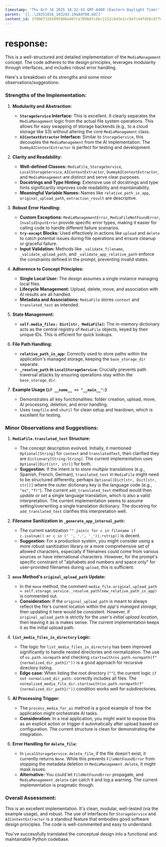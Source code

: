 ```yaml
---
timestamp: 'Thu Oct 16 2025 18:32:43 GMT-0400 (Eastern Daylight Time)'
parent: '[[..\20251016_183243.19a8df88.md]]'
content_id: 3700073265895980e46fce789b8fc6bc2152c8d3e1cc94fc44fd56c877dec8e3
---
```


# response:

This is a well-structured and detailed implementation of the `MediaManagement` concept. The code adheres to the design principles, leverages modularity through interfaces, and includes robust error handling.

Here's a breakdown of its strengths and some minor observations/suggestions:

### Strengths of the Implementation:

1. **Modularity and Abstraction:**
   * **`StorageService` Interface:** This is excellent. It clearly separates the `MediaManagement` logic from the actual file system operations. This allows for easy swapping of storage backends (e.g., to a cloud storage like S3) without altering the core `MediaManagement` class.
   * **`AIContextExtractor` Interface:** Similar to `StorageService`, this decouples the `MediaManagement` from the AI implementation. The `DummyAIContextExtractor` is perfect for testing and development.

2. **Clarity and Readability:**
   * **Well-defined Classes:** `MediaFile`, `StorageService`, `LocalStorageService`, `AIContextExtractor`, `DummyAIContextExtractor`, and `MediaManagement` are distinct and serve clear purposes.
   * **Docstrings and Type Hinting:** Extensive use of docstrings and type hints significantly improves code readability and maintainability.
   * **Meaningful Variable Names:** Names like `relative_path_in_app`, `original_upload_path`, `extraction_result` are descriptive.

3. **Robust Error Handling:**
   * **Custom Exceptions:** `MediaManagementError`, `MediaFileNotFoundError`, `InvalidInputError` provide specific error types, making it easier for calling code to handle different failure scenarios.
   * **`try-except` Blocks:** Used effectively in actions like `upload` and `delete` to catch potential issues during file operations and ensure cleanup or graceful failure.
   * **Input Validation:** Methods like `_validate_filename`, `_validate_upload_path`, and `_validate_app_relative_path` enforce the constraints defined in the prompt, preventing invalid states.

4. **Adherence to Concept Principles:**
   * **Single Local User:** The design assumes a single instance managing local files.
   * **Lifecycle Management:** Upload, delete, move, and association with AI results are all handled.
   * **Metadata and Associations:** `MediaFile` stores `context` and `translated_text` as intended.

5. **State Management:**
   * **`self.media_files: Dict[str, MediaFile]`:** The in-memory dictionary acts as the central registry of `MediaFile` objects, keyed by their unique IDs. This is efficient for quick lookups.

6. **File Path Handling:**
   * **`relative_path_in_app`:** Correctly used to store paths *within* the application's managed storage, keeping the `base_storage_dir` separate.
   * **`_resolve_path` in `LocalStorageService`:** Crucially prevents path traversal attacks by ensuring operations stay within the `base_storage_dir`.

7. **Example Usage (`if __name__ == "__main__":`)**
   * Demonstrates all key functionalities: folder creation, upload, move, AI processing, deletion, and error handling.
   * Uses `tempfile` and `shutil` for clean setup and teardown, which is excellent for testing.

### Minor Observations and Suggestions:

1. **`MediaFile.translated_text` Structure:**
   * The concept description evolved. Initially, it mentioned `Optional[String]` for `context` and `translatedText`, then clarified they are `Dictionary[String:String]`. The current implementation uses `Optional[Dict[str, str]]` for both.
   * **Suggestion:** If the intent is to store *multiple* translations (e.g., Spanish, French, German), `translated_text` in `MediaFile` might need to be structured differently, perhaps `Optional[Dict[str, Dict[str, str]]]` where the outer dictionary key is the language code (e.g., `"es"`, `"fr"`). The current `add_translated_text` method would then *update* or *set* a single language translation, which is also a valid interpretation. The current implementation seems to assume setting/overwriting a single translation dictionary. The docstring for `add_translated_text` clarifies this interpretation well.

2. **Filename Sanitization in `_generate_app_internal_path`:**
   * The current sanitization `"".join(c for c in filename if c.isalnum() or c in (' ', '.', '_')).rstrip()` is decent.
   * **Suggestion:** For a production system, you might consider using a more robust sanitization library or a more comprehensive set of allowed characters, especially if filenames could come from various sources or have international characters. However, for the prompt's specific constraint of "alphabets and numbers and space only" for user-provided filenames during `upload`, this is sufficient.

3. **`move` Method's `original_upload_path` Update:**
   * In the `move` method, the comment `media_file.original_upload_path = self.storage_service._resolve_path(new_relative_path_in_app)` is commented out.
   * **Consideration:** If the `original_upload_path` is meant to always reflect the file's current location within the *app's managed storage*, then updating it here would be consistent. However, if `original_upload_path` is strictly for the *user's initial upload location*, then leaving it as is makes sense. The current implementation keeps it as the initial upload path.

4. **`list_media_files_in_directory` Logic:**
   * The logic for `list_media_files_in_directory` has been improved significantly to handle nested directories and normalization. The use of `os.path.normpath` and checking `startswith(os.path.normpath(f"{normalized_dir_path}/"))` is a good approach for recursive directory listing.
   * **Edge case:** When listing the root directory (`""`), the current logic `if not normalized_dir_path:` correctly includes all files. The `normalized_media_file_dir.startswith(os.path.normpath(f"{normalized_dir_path}/"))` condition works well for subdirectories.

5. **AI Processing Trigger:**
   * The `process_media_for_ai` method is a good example of how the application might orchestrate AI tasks.
   * **Consideration:** In a real application, you might want to expose this as an explicit action or trigger it automatically after upload based on configuration. The current structure is clean for demonstrating the integration.

6. **Error Handling for `delete_file`:**
   * In `LocalStorageService.delete_file`, if the file doesn't exist, it currently returns `None`. While this prevents `FileNotFoundError` from stopping the metadata deletion in `MediaManagement.delete`, it might mask issues.
   * **Alternative:** You could let `FileNotFoundError` propagate, and `MediaManagement.delete` can catch it and log a warning. The current implementation is pragmatic though.

### Overall Assessment:

This is an excellent implementation. It's clean, modular, well-tested (via the example usage), and robust. The use of interfaces for `StorageService` and `AIContextExtractor` is a standout feature that embodies good software design principles. The code is well-commented and easy to understand.

You've successfully translated the conceptual design into a functional and maintainable Python codebase.
